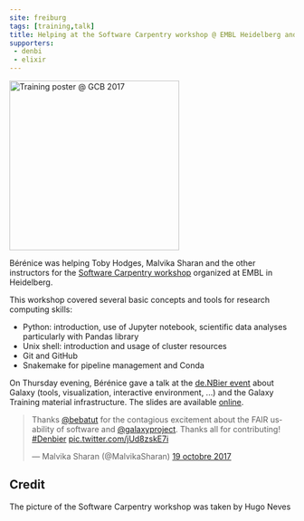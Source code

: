 ```yaml
---
site: freiburg
tags: [training,talk]
title: Helping at the Software Carpentry workshop @ EMBL Heidelberg and Talk @ de.NBIer
supporters:
 - denbi
 - elixir
---
```


<div class="multiple-img">
    <img src="{{ "/assets/media/2017-10-19_swc_picture.jpg" | absolute_url }}" height="300px" alt="Training poster @ GCB 2017" />
</div>

Bérénice was helping Toby Hodges, Malvika Sharan and the other instructors for the [Software Carpentry workshop](https://www.embl.de/training/events/2017/SWC17-01/) organized at EMBL in Heidelberg. 

This workshop covered several basic concepts and tools for research computing skills:

- Python: introduction, use of Jupyter notebook, scientific data analyses particularly with Pandas library
- Unix shell: introduction and usage of cluster resources
- Git and GitHub
- Snakemake for pipeline management and Conda

On Thursday evening, Bérénice gave a talk at the [de.NBier event](https://www.denbi.de/events/435-denbier6) about Galaxy (tools, visualization, interactive environment, ...) and the Galaxy Training material infrastructure. The slides are available [online](https://bebatut-slides.github.io/de.NBIer_10_17/).

<blockquote class="twitter-tweet" data-lang="fr"><p lang="en" dir="ltr">Thanks <a href="https://twitter.com/bebatut?ref_src=twsrc%5Etfw">@bebatut</a> for the contagious excitement about the FAIR usability of software and <a href="https://twitter.com/galaxyproject?ref_src=twsrc%5Etfw">@galaxyproject</a>. Thanks all for contributing! <a href="https://twitter.com/hashtag/Denbier?src=hash&amp;ref_src=twsrc%5Etfw">#Denbier</a> <a href="https://t.co/jUd8zskE7i">pic.twitter.com/jUd8zskE7i</a></p>&mdash; Malvika Sharan (@MalvikaSharan) <a href="https://twitter.com/MalvikaSharan/status/921099278331842561?ref_src=twsrc%5Etfw">19 octobre 2017</a></blockquote>
<script async src="//platform.twitter.com/widgets.js" charset="utf-8"></script>

## Credit

The picture of the Software Carpentry workshop was taken by Hugo Neves
